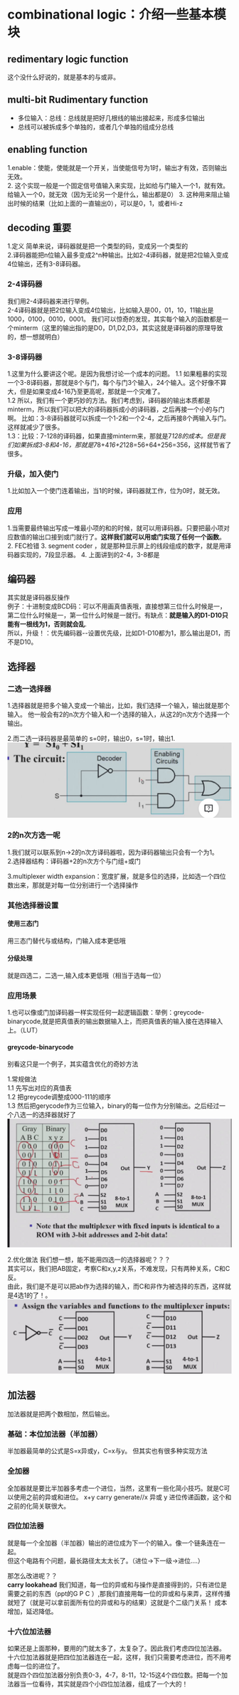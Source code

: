 # combinational logic：介绍一些基本模块

## redimentary logic function

这个没什么好说的，就是基本的与或非。

## multi-bit Rudimentary function

- 多位输入：总线：总线就是把好几根线的输出接起来，形成多位输出
- 总线可以被拆成多个单独的，或者几个单独的组成分总线

## enabling function

1.enable：使能，使能就是一个开关，当使能信号为1时，输出才有效，否则输出无效。  
2. 这个实现一般是一个固定信号值输入来实现，比如给与门输入一个1，就有效。给输入一个0，就无效（因为无论另一个是什么，输出都是0）
3. 这种用来阻止输出时候的结果（比如上面的一直输出0），可以是0，1，或者Hi-z

## decoding 重要

1.定义 简单来说，译码器就是把一个类型的码，变成另一个类型的  
2.译码器能把n位输入最多变成2^n种输出。比如2-4译码器，就是把2位输入变成4位输出，还有3-8译码器。  

### 2-4译码器

我们用2-4译码器来进行举例。  
2-4译码器就是把2位输入变成4位输出，比如输入是00，01，10，11输出是1000，0100，0010，0001。
我们可以惊奇的发现，其实每个输入的函数都是一个minterm（这里的输出指的是D0，D1,D2,D3，其实这就是译码器的原理导致的，想一想就明白）

### 3-8译码器

1.这里为什么要讲这个呢。是因为我想讨论一个成本的问题。
1.1 如果粗暴的实现一个3-8译码器，那就是8个与门，每个与门3个输入，24个输入。这个好像不算大，但是如果变成4-16乃至更高呢，那就是一个灾难了。  
1.2 所以，我们有一个更巧妙的方法。我们考虑到，译码器的输出本质都是minterm，所以我们可以把大的译码器拆成小的译码器，之后再接一个小的与门啊。 比如：3-8译码器就可以拆成一个1-2和一个2-4，之后再接8个两输入与门。这样就减少了很多。  
1.3：比较：7-128的译码器，如果直接minterm来，那就是7*128的成本。但是我们如果拆成3-8和4-16，那就是7*8+4*16+2*128=56+64+256=356，这样就节省了很多。

### 升级，加入使门

1.比如加入一个使门连着输出，当1的时候，译码器就工作，位为0时，就无效。

### 应用

1.当需要最终输出写成一堆最小项的和的时候，就可以用译码器。只要把最小项对应数值的输出口接到或门就行了。**这样我们就可以用或门实现了任何一个函数**。  
2. FEC检错
3. segment coder ，就是那种显示屏上的线段组成的数字，就是用译码器实现的，7段显示器。
4. 上面讲到的2-4，3-8都是

## 编码器

其实就是译码器反操作  
例子：十进制变成BCD码：可以不用画真值表哦，直接想第三位什么时候是一，第二位什么时候是一，第一位什么时候是一就行。有缺点：**就是输入的D1-D10只能有一根线为1，否则就会乱**.  
所以，升级！：优先编码器--设置优先级，比如D1-D10都为1，那么输出是D1，而不是D10。

## 选择器

### 二选一选择器

1.选择器就是把多个输入变成一个输出，比如，我们选择一个输入，输出就是那个输入。
他一般会有2的n次方个输入和一个选择的输入，从这2的n次方个选择一个输出。

2.而二选一译码器是最简单的
s=0时，输出0，s=1时，输出1.
![alt text](IMAGE.png)

### 2的n次方选一呢

1.我们就可以联系到n->2的n次方译码器啦，因为译码器输出只会有一个为1。  
2.选择器结构：译码器+2的n次方个与门组+或门

3.multiplexer width expansion：宽度扩展，就是多位的选择，比如选一个四位数出来，那就是对每一位分别进行一个选择操作

### 其他选择器设置

#### 使用三态门

用三态门替代与或结构，门输入成本更低哦

#### 分级处理

就是四选二，二选一,输入成本更低哦（相当于选每一位）

### 应用场景

1.也可以像或门加译码器一样实现任何一起逻辑函数：举例：greycode-binarycode,就是把真值表的输出数据输入上，而把真值表的输入接在选择输入上。（LUT）

#### greycode-binarycode

别看这只是一个例子，其实蕴含优化的奇妙方法

1.常规做法  
1.1 先写出对应的真值表  
1.2 把greycode调整成000-111的顺序  
1.3 然后把gerycode作为三位输入，binary的每一位作为分别输出。之后经过一个八选一的选择器就好了![alt text](image_2.jpg)  

2.优化做法
我们想一想，能不能用四选一的选择器呢？？？  
其实可以，我们把AB固定，考察C和x,y,z关系，不难发现，只有两种关系，C和C反。  
由此，我们是不是可以把ab作为选择的输入，而C和非作为被选择的东西，这样就是4选1的了！。![alt text](you.jpg)


## 加法器

加法器就是把两个数相加，然后输出。

### 基础：本位加法器（半加器）

半加器最简单的公式是S=x异或y，C=x与y。
但其实也有很多种实现方法

### 全加器

全加器就是要比半加器多考虑一个进位，当然，这里有一些化简小技巧。就是C可以使用之前的异或和进位。
x+y carry generate//x 异或 y 进位传递函数，这个和之前的化简关联很大。

### 四位加法器

就是每一个全加器（半加器）输出的进位成为下一个的输入。像一个链条连在一起。  
但这个电路有个问题，最长路径太太太长了。（进位->下一级->进位....）  

那怎么改进呢？？  
**carry lookahead**
我们知道，每一位的异或和与操作是直接得到的，只有进位是需要之前的东西（ppt的G P C ）,那我们直接用每一位的异或和与来弄，这样传播就短了（就是可以拿前面所有位的异或和与的结果）这就是个二级门关系！
成本增加，延迟降低。

### 十六位加法器

如果还是上面那种，要用的门就太多了，太复杂了。因此我们考虑四位加法器。  
十六位加法器就是把四位加法器连在一起，这样，我们只需要考虑进位，而不用考虑每一位的进位了。  
就是四个四位加法器分别负责0-3，4-7，8-11，12-15这4个四位数。把每一个加法器当一位看待，其实就是四个小四位加法器，组成了一个大的！
